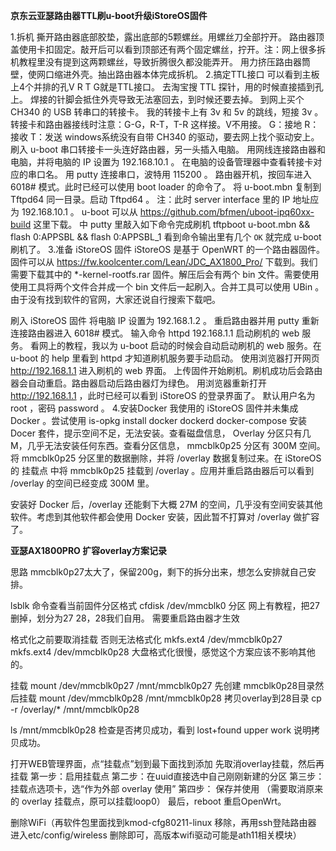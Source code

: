 **京东云亚瑟路由器TTL刷u-boot升级iStoreOS固件** 


1.拆机
撕开路由器底部胶垫，露出底部的5颗螺丝。用螺丝刀全部拧开。
路由器顶盖使用卡扣固定。敲开后可以看到顶部还有两个固定螺丝，拧开。注：网上很多拆机教程里没有提到这两颗螺丝，导致折腾很久都没能弄开。
用力挤压路由器筒壁，使网口缩进外壳。抽出路由器本体完成拆机。
2.搞定TTL接口
可以看到主板上4个并排的孔V R T G就是TTL接口。
去淘宝搜 TTL 探针，用的时候直接插到孔上。
焊接的针脚会抵住外壳导致无法塞回去，到时候还要去掉。
到网上买个 CH340 的 USB 转串口的转接卡。
我的转接卡上有 3v 和 5v 的跳线，短接 3v 。
转接卡和路由器接线时注意：G-G，R-T，T-R 这样接。V不用接。
G：接地
R：接收
T：发送
windows系统没有自带 CH340 的驱动，要去网上找个驱动安上。
刷入 u-boot
串口转接卡一头连好路由器，另一头插入电脑。
用网线连接路由器和电脑，并将电脑的 IP 设置为 192.168.10.1 。
在电脑的设备管理器中查看转接卡对应的串口名。
用 putty 连接串口，波特用 115200 。
路由器开机，按回车进入 6018# 模式。此时已经可以使用 boot loader 的命令了。
将 u-boot.mbn 复制到 Tftpd64 同一目录。启动 Tftpd64 。
注：此时 server interface 里的 IP 地址应为 192.168.10.1 。
u-boot 可以从 https://github.com/bfmen/uboot-ipq60xx-build 这里下载。
中 putty 里敲入如下命令完成刷机
tftpboot u-boot.mbn && flash 0:APPSBL && flash 0:APPSBL_1
看到命令输出里有几个 `OK` 就完成 u-boot 刷机了。
3.准备 iStoreOS 固件
iStoreOS 是基于 OpenWRT 的一个路由器固件。固件可以从 https://fw.koolcenter.com/Lean/JDC_AX1800_Pro/ 下载到。我们需要下载其中的 *-kernel-rootfs.rar 固件。解压后会有两个 bin 文件。需要使用使用工具将两个文件合并成一个 bin 文件后一起刷入。合并工具可以使用 UBin 。由于没有找到软件的官网，大家还说自行搜索下载吧。

刷入 iStoreOS 固件
将电脑 IP 设置为 192.168.1.2 。
重启路由器并用 putty 重新连接路由器进入 6018# 模式。
输入命令 httpd 192.168.1.1 启动刷机的 web 服务。
看网上的教程，我以为 u-boot 启动的时候会自动启动刷机的 web 服务。在 u-boot 的 help 里看到 httpd 才知道刷机服务要手动启动。
使用浏览器打开网页 http://192.168.1.1 进入刷机的 web 界面。
上传固件开始刷机。刷机成功后会路由器会自动重启。路由器启动后路由器灯为绿色。
用浏览器重新打开 http://192.168.1.1 ，此时已经可以看到 iStoreOS 的登录界面了。
默认用户名为 root ，密码 password 。
4.安装Docker
我使用的 iStoreOS 固件并未集成 Docker 。尝试使用 is-opkg install docker dockerd docker-compose 安装 Docer 套件，提示空间不足，无法安装。查看磁盘信息， Overlay 分区只有几M，几乎无法安装任何东西。查看分区信息， mmcblk0p25 分区有 300M 空间。将 mmcblk0p25 分区里的数据删除，并将 /overlay 数据复制过来。在 iStoreOS 的 挂载点 中将 mmcblk0p25 挂载到 /overlay 。应用并重启路由器后可以看到 /overlay 的空间已经变成 300M 里。

安装好 Docker 后，/overlay 还能剩下大概 27M 的空间，几乎没有空间安装其他软件。考虑到其他软件都会使用 Docker 安装，因此暂不打算对 /overlay 做扩容了。


**亚瑟AX1800PRO 扩容overlay方案记录**

思路 mmcblk0p27太大了，保留200g，剩下的拆分出来，想怎么安排就自己安排。

lsblk 命令查看当前固件分区格式
cfdisk  /dev/mmcblk0   分区  网上有教程，把27删掉，划分为27 28，28我们自用。
需要重启路由器才生效

格式化之前要取消挂载 否则无法格式化
mkfs.ext4 /dev/mmcblk0p27
mkfs.ext4 /dev/mmcblk0p28
大盘格式化很慢，感觉这个方案应该不影响其他的。


挂载
mount /dev/mmcblk0p27 /mnt/mmcblk0p27
先创建 mmcblk0p28目录然后挂载
mount /dev/mmcblk0p28 /mnt/mmcblk0p28
拷贝overlay到28目录
cp -r /overlay/* /mnt/mmcblk0p28

ls /mnt/mmcblk0p28    检查是否拷贝成功，看到 lost+found  upper       work 说明拷贝成功。

打开WEB管理界面，点“挂载点”划到最下面找到添加
先取消overlay挂载，然后再挂载
        第一步：启用挂载点
        第二步：在uuid直接选中自己刚刚新建的分区
        第三步：挂载点选项卡，选“作为外部 overlay 使用”
        第四步： 保存并使用 （需要取消原来的 overlay 挂载点，原可以挂载loop0）
最后，reboot 重启OpenWrt。

删除WiFi（再软件包里面找到kmod-cfg80211-linux 移除，再用ssh登陆路由器 进入etc/config/wireless 删除即可，高版本wifi驱动可能是ath11相关模块）
